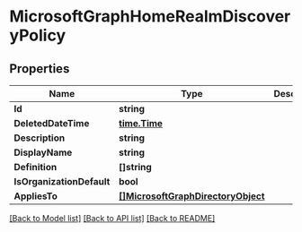 # MicrosoftGraphHomeRealmDiscoveryPolicy

## Properties

Name | Type | Description | Notes
------------ | ------------- | ------------- | -------------
**Id** | **string** |  | [optional] 
**DeletedDateTime** | [**time.Time**](time.Time.md) |  | [optional] 
**Description** | **string** |  | [optional] 
**DisplayName** | **string** |  | [optional] 
**Definition** | **[]string** |  | [optional] 
**IsOrganizationDefault** | **bool** |  | [optional] 
**AppliesTo** | [**[]MicrosoftGraphDirectoryObject**](microsoft.graph.directoryObject.md) |  | [optional] 

[[Back to Model list]](../README.md#documentation-for-models) [[Back to API list]](../README.md#documentation-for-api-endpoints) [[Back to README]](../README.md)


